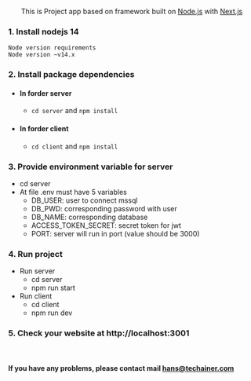 <p align="center">
    <span>This is Project app based on framework built on 
        <a href="https://nodejs.org">Node.js</a> 
        with 
        <a href="https://nextjs.org/">Next.js</a>
    </span>
</p>

### 1. Install nodejs 14
```
Node version requirements
Node version ~v14.x
```
### 2. Install package dependencies
- #### In forder server
    - `cd server` and  `npm install`
- #### In forder client
    - `cd client` and  `npm install`
### 3. Provide environment variable for server
- cd server
- At file .env must have 5 variables
    - DB_USER: user to connect mssql  
    - DB_PWD: corresponding password with user
    - DB_NAME: corresponding database 
    - ACCESS_TOKEN_SECRET: secret token for jwt
    - PORT: server will run in port (value should be 3000)
### 4. Run project
- Run server
    - cd server
    - npm run start
- Run client
    - cd client
    - npm run dev
### 5. Check your website at http://localhost:3001

&nbsp;
#### If you have any problems, please contact mail hans@techainer.com
